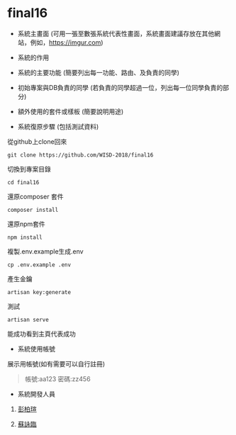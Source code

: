 # final16
* 系統主畫面 (可用一張至數張系統代表性畫面，系統畫面建議存放在其他網站，例如，https://imgur.com)

* 系統的作用 

* 系統的主要功能 (簡要列出每一功能、路由、及負責的同學)

* 初始專案與DB負責的同學 (若負責的同學超過一位，列出每一位同學負責的部分)

* 額外使用的套件或樣板 (簡要說明用途)

* 系統復原步驟 (包括測試資料)

從github上clone回來
```
git clone https://github.com/WISD-2018/final16
```
切換到專案目錄
```
cd final16
```
還原composer 套件
```
composer install
```
還原npm套件
```
npm install
```
複製.env.example生成.env
```
cp .env.example .env
```
產生金鑰
```
artisan key:generate
```
測試
```
artisan serve
```
能成功看到主頁代表成功

* 系統使用帳號

展示用帳號(如有需要可以自行註冊)
> 帳號:aa123 密碼:zz456
* 系統開發人員

1. [彭柏瑄](https://github.com/aa349276)

2. [蘇詠臨](https://github.com/3A532035)
